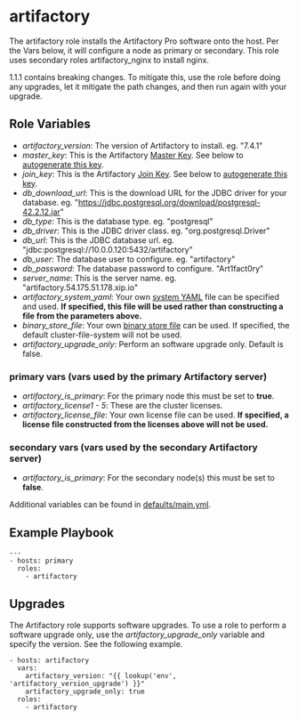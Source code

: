 # artifactory
The artifactory role installs the Artifactory Pro software onto the host. Per the Vars below, it will configure a node as primary or secondary. This role uses secondary roles artifactory_nginx to install nginx.

1.1.1 contains breaking changes. To mitigate this, use the role before doing any upgrades, let it mitigate the path changes, and then run again with your upgrade.

## Role Variables
* _artifactory_version_: The version of Artifactory to install. eg. "7.4.1"
* _master_key_: This is the Artifactory [Master Key](https://www.jfrog.com/confluence/display/JFROG/Managing+Keys). See below to [autogenerate this key](#autogenerating-master-and-join-keys).
* _join_key_: This is the Artifactory [Join Key](https://www.jfrog.com/confluence/display/JFROG/Managing+Keys). See below to [autogenerate this key](#autogenerating-master-and-join-keys).
* _db_download_url_: This is the download URL for the JDBC driver for your database. eg. "https://jdbc.postgresql.org/download/postgresql-42.2.12.jar"
* _db_type_: This is the database type. eg. "postgresql"
* _db_driver_: This is the JDBC driver class. eg. "org.postgresql.Driver"
* _db_url_: This is the JDBC database url. eg. "jdbc:postgresql://10.0.0.120:5432/artifactory"
* _db_user_: The database user to configure. eg. "artifactory"
* _db_password_: The database password to configure. "Art1fact0ry"
* _server_name_: This is the server name. eg. "artifactory.54.175.51.178.xip.io"
* _artifactory_system_yaml_: Your own [system YAML](https://www.jfrog.com/confluence/display/JFROG/System+YAML+Configuration+File) file can be specified and used. **If specified, this file will be used rather than constructing a file from the parameters above.**
* _binary_store_file_: Your own [binary store file](https://www.jfrog.com/confluence/display/JFROG/Configuring+the+Filestore) can be used. If specified, the default cluster-file-system will not be used.
* _artifactory_upgrade_only_: Perform an software upgrade only. Default is false.

### primary vars (vars used by the primary Artifactory server)
* _artifactory_is_primary_: For the primary node this must be set to **true**.
* _artifactory_license1 - 5_: These are the cluster licenses.
* _artifactory_license_file_: Your own license file can be used. **If specified, a license file constructed from the licenses above will not be used.**

### secondary vars (vars used by the secondary Artifactory server)
* _artifactory_is_primary_: For the secondary node(s) this must be set to **false**.

Additional variables can be found in [defaults/main.yml](./defaults/main.yml).

## Example Playbook
```
---
- hosts: primary
  roles:
    - artifactory
```

## Upgrades
The Artifactory role supports software upgrades. To use a role to perform a software upgrade only, use the _artifactory_upgrade_only_ variable and specify the version. See the following example.

```
- hosts: artifactory
  vars:
    artifactory_version: "{{ lookup('env', 'artifactory_version_upgrade') }}"
    artifactory_upgrade_only: true
  roles:
    - artifactory
```
